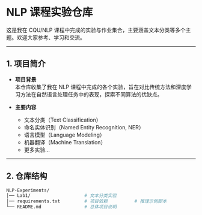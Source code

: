# NLP 课程实验仓库

这是我在 CQU/NLP 课程中完成的实验与作业集合，主要涵盖文本分类等多个主题。欢迎大家参考、学习和交流。

---

## 1. 项目简介

- **项目背景**  
  本仓库收集了我在 NLP 课程中完成的各个实验，旨在对比传统方法和深度学习方法在自然语言处理任务中的表现，探索不同算法的优缺点。

- **主要内容**  
  - 文本分类（Text Classification）
  - 命名实体识别（Named Entity Recognition, NER）
  - 语言模型（Language Modeling）
  - 机器翻译（Machine Translation）
  - 更多实验…

---

## 2. 仓库结构

```bash
NLP-Experiments/
│── Lab1/                    # 文本分类实验
│── requirements.txt         # 项目依赖          # 推理示例脚本
└── README.md                # 总体项目说明
